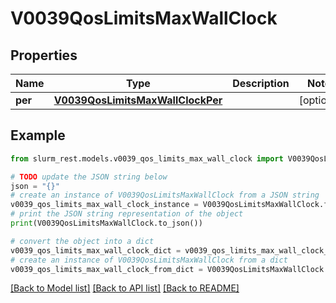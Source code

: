 # V0039QosLimitsMaxWallClock


## Properties

Name | Type | Description | Notes
------------ | ------------- | ------------- | -------------
**per** | [**V0039QosLimitsMaxWallClockPer**](V0039QosLimitsMaxWallClockPer.md) |  | [optional] 

## Example

```python
from slurm_rest.models.v0039_qos_limits_max_wall_clock import V0039QosLimitsMaxWallClock

# TODO update the JSON string below
json = "{}"
# create an instance of V0039QosLimitsMaxWallClock from a JSON string
v0039_qos_limits_max_wall_clock_instance = V0039QosLimitsMaxWallClock.from_json(json)
# print the JSON string representation of the object
print(V0039QosLimitsMaxWallClock.to_json())

# convert the object into a dict
v0039_qos_limits_max_wall_clock_dict = v0039_qos_limits_max_wall_clock_instance.to_dict()
# create an instance of V0039QosLimitsMaxWallClock from a dict
v0039_qos_limits_max_wall_clock_from_dict = V0039QosLimitsMaxWallClock.from_dict(v0039_qos_limits_max_wall_clock_dict)
```
[[Back to Model list]](../README.md#documentation-for-models) [[Back to API list]](../README.md#documentation-for-api-endpoints) [[Back to README]](../README.md)


